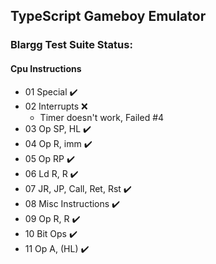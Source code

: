 ## TypeScript Gameboy Emulator


### Blargg Test Suite Status:
#### Cpu Instructions
* 01 Special ✔️
* 02 Interrupts ❌
  * Timer doesn't work, Failed #4
* 03 Op SP, HL ✔️
* 04 Op R, imm ✔️
* 05 Op RP ✔️
* 06 Ld R, R ✔️
* 07 JR, JP, Call, Ret, Rst ✔️
* 08 Misc Instructions ✔️
* 09 Op R, R ✔️
* 10 Bit Ops ✔️
* 11 Op A, (HL) ✔️
